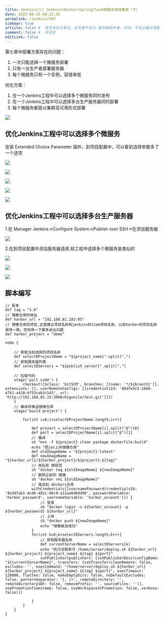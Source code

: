```yaml
---
title: Jenkins(八) Jenkins+Docker+SpringCloud微服务持续集成（下）
date: 2023-06-25 09:22:36
permalink: /jenkins/507
sidebar: true
article: false #  是否未非文章页，非文章不显示 面包屑和作者、时间，不显示最近更新栏，不会参与到最近更新文章的数据计算中
comment: false #  评论区
editLink: false
---
```


第七章中部署方案存在的问题：
1. 一次只能选择一个微服务部署
2. 只有一台生产者部署服务器
3. 每个微服务只有一个实例，容错率低

优化方案：
1. 在一个Jenkins工程中可以选择多个微服务同时发布
2. 在一个Jenkins工程中可以选择多台生产服务器同时部署
3. 每个微服务都是以集群高可用形式部署

![](/assets/img/jenkins/507/img.png)

## 优化Jenkins工程中可以选择多个微服务
安装 Extended Choice Parameter 插件，到项目配置中，可以看到选择参数多了一个选项

![](/assets/img/jenkins/507/img_1.png)

![](/assets/img/jenkins/507/img_2.png)

![](/assets/img/jenkins/507/img_3.png)

![](/assets/img/jenkins/507/img_4.png)

![](/assets/img/jenkins/507/img_5.png)

## 优化Jenkins工程中可以选择多台生产服务器
1.在 Manager Jenkins->Configure System->Publish over SSH->在添加服务器

![](/assets/img/jenkins/507/img_6.png)


2.在到项目配置中添加服务器选择,和工程中选择多个微服务是类似的

![](/assets/img/jenkins/507/img_7.png)

![](/assets/img/jenkins/507/img_8.png)

![](/assets/img/jenkins/507/img_9.png)

## 脚本编写
```shell
// 版本
def tag = "1.0"
// 镜像仓库的地址
def harbor_url = "192.168.81.102:85"
// 镜像仓库的项目,这里建议项目名称和jenkins的item项目名称、以及harbor的项目名称保持一致，否则用一下脚本会出问题
def harbor_project = "demo"

node {

    // 获取当前选择的项目名称
    def selectDProjectName = "${project_name}".split(",")
    // 获取服务器列表
    def selectDServers = "${publish_server}".split(",")

    // 拉取代码
    stage('pull code') {
        checkout([$class: 'GitSCM', branches: [[name: '*/${branch}']], extensions: [], userRemoteConfigs: [[credentialsId: '80dfe5c5-1684-47b1-a410-6f53ceb3c543', url: 'http://192.168.81.15:3000/biguncle/test.git']]])
    }
    // 编译并推送镜像仓库
    stage('build project') {

        for(int i=0;i<selectDProjectName.length;i++){

            def project = selectDProjectName[i].split("@")[0]
            def port = selectDProjectName[i].split("@")[1]
            // 编译
            sh "mvn -f ${project} clean package dockerfile:build"
            echo "把jar上传镜像仓库"
            def oldImageName = "${project}:latest"
            def newImageName = "${harbor_url}/${harbor_project}/${project}:${tag}"
            // 改名称 做规范
            sh "docker tag ${oldImageName} ${newImageName}"
            // 删除之前的 镜像
            sh "docker rmi ${oldImageName}"
            // 推送到 dockers仓库
            withCredentials([usernamePassword(credentialsId: '8a3d7ab1-4cd6-482c-86c9-a12aa6404d98', passwordVariable: 'harbor_password', usernameVariable: 'harbor_account')]) {
                // 登录
                sh "docker login -u ${harbor_account} -p ${harbor_password} ${harbor_url}"
                // 上传
                sh "docker push ${newImageName}"
                echo "镜像推送成功"
            }
            for(int k=0;k<selectDServers.length;k++){
                // 获取服务器名称
                def currentServerName = selectDServers[k]
                echo "执行远程命令 /home/server/deploy.sh ${harbor_url} ${harbor_project} ${project_name} ${tag} ${port}"
                sshPublisher(publishers: [sshPublisherDesc(configName: "${currentServerName}", transfers: [sshTransfer(cleanRemote: false, excludes: '', execCommand: "/home/server/deploy.sh ${harbor_url} ${harbor_project} ${project_name} ${tag} ${port}", execTimeout: 120000, flatten: false, makeEmptyDirs: false, noDefaultExcludes: false, patternSeparator: '[, ]+', remoteDirectory: '', remoteDirectorySDF: false, removePrefix: '', sourceFiles: '')], usePromotionTimestamp: false, useWorkspaceInPromotion: false, verbose: false)])

            }
        }
    }
}


```